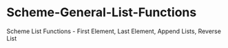 # Scheme-General-List-Functions
Scheme List Functions - First Element, Last Element, Append Lists, Reverse List
